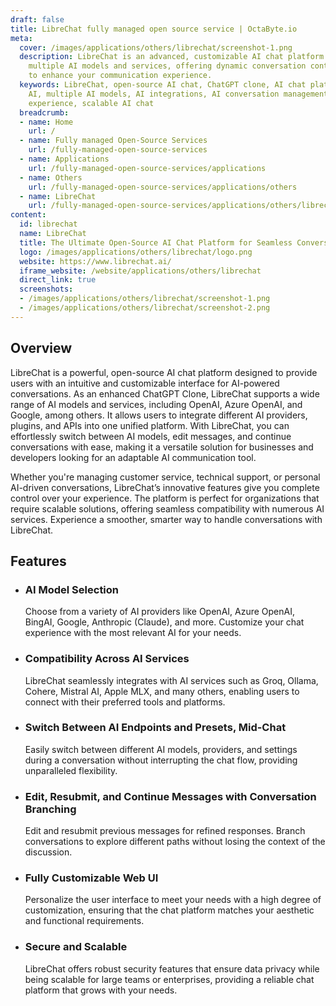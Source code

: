 ```yaml
---
draft: false
title: LibreChat fully managed open source service | OctaByte.io
meta:
  cover: /images/applications/others/librechat/screenshot-1.png
  description: LibreChat is an advanced, customizable AI chat platform that supports
    multiple AI models and services, offering dynamic conversation control and integrations
    to enhance your communication experience.
  keywords: LibreChat, open-source AI chat, ChatGPT clone, AI chat platform, customizable
    AI, multiple AI models, AI integrations, AI conversation management, dynamic chat
    experience, scalable AI chat
  breadcrumb:
  - name: Home
    url: /
  - name: Fully managed Open-Source Services
    url: /fully-managed-open-source-services
  - name: Applications
    url: /fully-managed-open-source-services/applications
  - name: Others
    url: /fully-managed-open-source-services/applications/others
  - name: LibreChat
    url: /fully-managed-open-source-services/applications/others/librechat
content:
  id: librechat
  name: LibreChat
  title: The Ultimate Open-Source AI Chat Platform for Seamless Conversations
  logo: /images/applications/others/librechat/logo.png
  website: https://www.librechat.ai/
  iframe_website: /website/applications/others/librechat
  direct_link: true
  screenshots:
  - /images/applications/others/librechat/screenshot-1.png
  - /images/applications/others/librechat/screenshot-2.png
---
```


## Overview

LibreChat is a powerful, open-source AI chat platform designed to provide users with an intuitive and customizable interface for AI-powered conversations. As an enhanced ChatGPT Clone, LibreChat supports a wide range of AI models and services, including OpenAI, Azure OpenAI, and Google, among others. It allows users to integrate different AI providers, plugins, and APIs into one unified platform. With LibreChat, you can effortlessly switch between AI models, edit messages, and continue conversations with ease, making it a versatile solution for businesses and developers looking for an adaptable AI communication tool.

Whether you're managing customer service, technical support, or personal AI-driven conversations, LibreChat’s innovative features give you complete control over your experience. The platform is perfect for organizations that require scalable solutions, offering seamless compatibility with numerous AI services. Experience a smoother, smarter way to handle conversations with LibreChat.

## Features

- ### AI Model Selection

  Choose from a variety of AI providers like OpenAI, Azure OpenAI, BingAI, Google, Anthropic (Claude), and more. Customize your chat experience with the most relevant AI for your needs.

- ### Compatibility Across AI Services

  LibreChat seamlessly integrates with AI services such as Groq, Ollama, Cohere, Mistral AI, Apple MLX, and many others, enabling users to connect with their preferred tools and platforms.

- ### Switch Between AI Endpoints and Presets, Mid-Chat

  Easily switch between different AI models, providers, and settings during a conversation without interrupting the chat flow, providing unparalleled flexibility.

- ### Edit, Resubmit, and Continue Messages with Conversation Branching

  Edit and resubmit previous messages for refined responses. Branch conversations to explore different paths without losing the context of the discussion.

- ### Fully Customizable Web UI

  Personalize the user interface to meet your needs with a high degree of customization, ensuring that the chat platform matches your aesthetic and functional requirements.

- ### Secure and Scalable

  LibreChat offers robust security features that ensure data privacy while being scalable for large teams or enterprises, providing a reliable chat platform that grows with your needs.